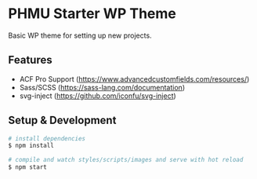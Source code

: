 # PHMU Starter WP Theme
Basic WP theme for setting up new projects.

## Features
- ACF Pro Support (https://www.advancedcustomfields.com/resources/)
- Sass/SCSS (https://sass-lang.com/documentation)
- svg-inject (https://github.com/iconfu/svg-inject)

## Setup & Development

```bash
# install dependencies
$ npm install

# compile and watch styles/scripts/images and serve with hot reload
$ npm start
```
